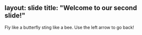 layout: slide
title: "Welcome to our second slide!"
---
Fly like a butterfly sting like a bee.
Use the left arrow to go back!
